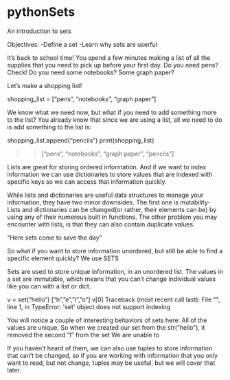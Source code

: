 # pythonSets

An introduction to sets

Objectives:
-Define a set
-Learn why sets are userful

It’s back to school time! You spend a few minutes making a list of all the supplies that you need to pick up before your first day. Do you need pens? Check! Do you need some notebooks? Some graph paper?

Let’s make a shopping list!

shopping_list = [“pens“, “notebooks”, “graph paper”]

We know what we need now, but what if you need to add something more to the list? You already know that since we are using a list, all we need to do is add something to the list is:

shopping_list.append(“pencils”)
print(shopping_list)

> > [“pens“, “notebooks”, “graph paper”, “pencils”]

Lists are great for storing ordered information. And if we want to index information we can use dictionaries to store values that are indexed with specific keys so we can access that information quickly.

While lists and dictionaries are useful data structures to manage your information, they have two minor downsides. The first one is mutability- Lists and dictionaries can be changed(or rather, their elements can be) by using any of their numerous built in functions. The other problem you may encounter with lists, is that they can also contain duplicate values.

“Here sets come to save the day”

So what if you want to store information unordered, but still be able to find a specific element quickly? We use SETS

Sets are used to store unique information, in an unordered list. The values in a set are immutable, which means that you can’t change individual values like you can with a list or dict.

v = set(“hello”)
[“h”,”e”,”l”,”o”]
v[0]
Traceback (most recent call last):
File "<stdin>", line 1, in <module>
TypeError: 'set' object does not support indexing

You will notice a couple of interesting behaviors of sets here:
All of the values are unique. So when we created our set from the str(“hello”), it removed the second “l” from the set
We are unable to

If you haven’t heard of them, we can also use tuples to store information that can’t be changed, so if you are working with information that you only want to read, but not change, tuples may be useful, but we will cover that later.
